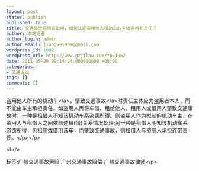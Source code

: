 ```yaml
---
layout: post
status: publish
published: true
title: 交通事故赔偿诉讼中，如何认定盗用他人机动车的主体资格和责任？
author: 本站记者
author_login: admin
author_email: jiangwei909@gmail.com
wordpress_id: 1082
wordpress_url: http://www.gzjtlaw.com/?p=1082
date: 2011-05-29 09:14:24.000000000 +08:00
categories:
- 交通诉讼
tags: []
comments: []
---
```

<p><p>盗用他人所有的<a>机动车<&#47;a>，肇致<a>交通事故<&#47;a>时责任主体应为盗用者本人，而不能由车主承担责任。如盗用人再将车借、租给他人，租用人或借用人肇致交通事故时，一种是租借人不知该机动车系盗窃所得。则盗用人作为拟制的机动车主，在资用人与租借人之间依前述租(借)关系情况处理;另一种是租借人明知该机动车系盗窃所得，仍租用或借用该车，而肇致交通事故，则租借人与盗用人承担连带责任。<&#47;p><&#47;p><br&#47;><p>标签:广州交通事故索赔 广州交通事故赔偿 广州交通事故律师<&#47;p>
